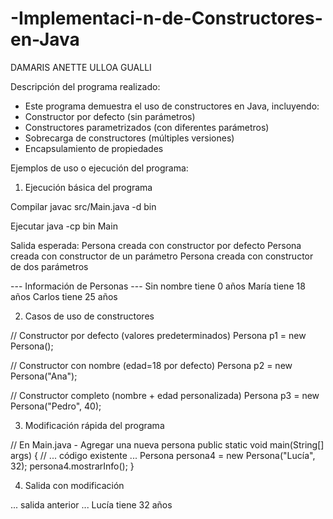 # -Implementaci-n-de-Constructores-en-Java
DAMARIS ANETTE ULLOA GUALLI

Descripción del programa realizado: 
- Este programa demuestra el uso de constructores en Java, incluyendo:
- Constructor por defecto (sin parámetros)
- Constructores parametrizados (con diferentes parámetros)
- Sobrecarga de constructores (múltiples versiones)
- Encapsulamiento de propiedades


Ejemplos de uso o ejecución del programa:

1. Ejecución básica del programa
   
 Compilar
javac src/Main.java -d bin

 Ejecutar
java -cp bin Main

 Salida esperada:
Persona creada con constructor por defecto
Persona creada con constructor de un parámetro
Persona creada con constructor de dos parámetros

--- Información de Personas ---
Sin nombre tiene 0 años
María tiene 18 años
Carlos tiene 25 años


2. Casos de uso de constructores
   
// Constructor por defecto (valores predeterminados)
Persona p1 = new Persona();

// Constructor con nombre (edad=18 por defecto)
Persona p2 = new Persona("Ana");

// Constructor completo (nombre + edad personalizada)
Persona p3 = new Persona("Pedro", 40);


3. Modificación rápida del programa

// En Main.java - Agregar una nueva persona
public static void main(String[] args) {
    // ... código existente ...
    Persona persona4 = new Persona("Lucía", 32);
    persona4.mostrarInfo();
}


4. Salida con modificación
   
... salida anterior ...
Lucía tiene 32 años
